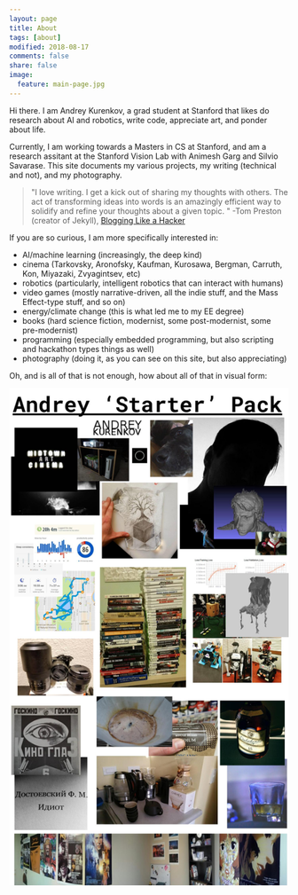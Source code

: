 ```yaml
---
layout: page
title: About
tags: [about]
modified: 2018-08-17
comments: false
share: false
image:
  feature: main-page.jpg
---
```


Hi there. I am Andrey Kurenkov, a grad student at Stanford that likes do research about AI and robotics, write code, appreciate art, and ponder about life. 

Currently, I am working towards a Masters in CS at Stanford, and am a research assitant at the Stanford Vision Lab with Animesh Garg and Silvio Savarase. This site documents my various projects, my writing (technical and not), and my photography.

> "I love writing. I get a kick out of sharing my thoughts with others. The act of transforming ideas into words is an amazingly efficient way to solidify and refine your thoughts about a given topic. " -Tom Preston (creator of Jekyll), [Blogging Like a Hacker](http://tom.preston-werner.com/2008/11/17/blogging-like-a-hacker.html)

If you are so curious, I am more specifically interested in: 

* AI/machine learning (increasingly, the  deep kind)
* cinema (Tarkovsky, Aronofsky, Kaufman, Kurosawa, Bergman, Carruth, Kon, Miyazaki, Zvyagintsev, etc)
* robotics (particularly, intelligent robotics that can interact with humans)
* video games (mostly narrative-driven, all the indie stuff, and the Mass Effect-type stuff, and so on)
* energy/climate change (this is what led me to my EE degree)
* books (hard science fiction, modernist, some post-modernist, some pre-modernist)
* programming (especially embedded programming, but also scripting and hackathon types things as well)
* photography (doing it, as you can see on this site, but also appreciating)

Oh, and is all of that is not enough, how about all of that in visual form:

![starter_pack](/images/starter-pack.jpg)



